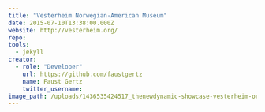 ```yaml
---
title: "Vesterheim Norwegian-American Museum"
date: 2015-07-10T13:38:00.000Z
website: http://vesterheim.org/
repo:
tools:
  - jekyll
creator:
  - role: "Developer"
    url: https://github.com/faustgertz
    name: Faust Gertz
    twitter_username:    
image_path: /uploads/1436535424517_thenewdynamic-showcase-vesterheim-org-150710.jpg
---
```

